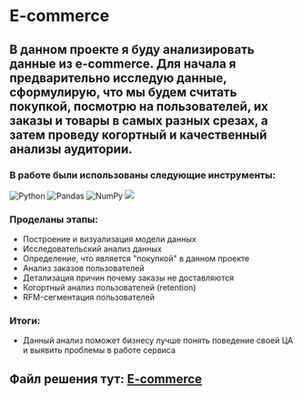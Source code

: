 # E-commerce
## В данном проекте я буду анализировать данные из e-commerce. Для начала я предварительно исследую данные, сформулирую, что мы будем считать покупкой, посмотрю на пользователей, их заказы и товары в самых разных срезах, а затем проведу когортный и качественный анализы аудитории.
### В работе были использованы следующие инструменты:
![Python](https://camo.githubusercontent.com/a82f90224cfb75e682adae9b9f9c3257638d16ecea35001155cac9618d234585/68747470733a2f2f696d672e736869656c64732e696f2f62616467652f707974686f6e2d77686974653f6c6f676f3d707974686f6e267374796c653d666f722d7468652d6261646765)
![Pandas](https://camo.githubusercontent.com/6857d3b9486585dd1154240b8c0f540678413e92feb328d69ea3dd54adc2db7d/68747470733a2f2f696d672e736869656c64732e696f2f62616467652f70616e6461732d77686974653f6c6f676f3d70616e646173266c6f676f436f6c6f723d626c7565267374796c653d666f722d7468652d6261646765)
![NumPy](https://camo.githubusercontent.com/035d57202e43b23d27e518e9ee8551bfbdc425a1d58a80d845c77348bf3a4393/68747470733a2f2f696d672e736869656c64732e696f2f62616467652f6e756d70792d77686974653f6c6f676f3d6e756d7079266c6f676f436f6c6f723d626c7565267374796c653d666f722d7468652d6261646765) <img src="https://img.shields.io/badge/seaborn-white?style=for-the-badge&logo=&logoColor="/>
### Проделаны этапы:
- Построение и визуализация модели данных
- Исследовательский анализ данных
- Определение, что является "покупкой" в данном проекте
- Анализ заказов пользователей
- Детализация причин почему заказы не доставляются
- Когортный анализ пользователей (retention)
- RFM-сегментация пользователей

### Итоги:
- Данный анализ поможет бизнесу лучше понять поведение своей ЦА и выявить проблемы в работе сервиса
## Файл решения тут: [E-commerce](https://github.com/Mihail-Olegovich/Karpov_courses_lessons_and_projects/blob/master/Intermediate_project/e-commerce.ipynb)
